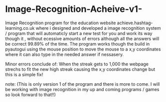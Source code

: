 # Image-Recognition-Acheive-v1-
Image Recognition program for the education website achieve.hashtag-learning.co.uk where i designed and developed a image recognition system / program that will automaticly start a new test for you and work its way though it , without ecessive amounts of errors although all the answers will be correct 99.89% of the time. The program works though the build in pyautogui using the mouse position to move the mouse to a x,y coordinates where it can also type in the needed answer if nessasery. 

Minor errors conclude of: When the streak gets to 1,000 the webpage strechs to fit the new high streak causing the x,y coordinates change but this is a simple fix! 

note:
     (This is only version 1 of the program and there is more to come. I will be working with image recognition in my up and coming programs / games so look forward to that!!) 
